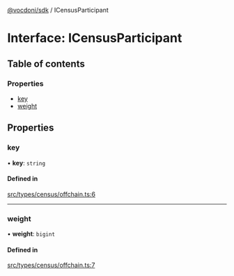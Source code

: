 [@vocdoni/sdk](/sdk) / ICensusParticipant

# Interface: ICensusParticipant

## Table of contents

### Properties

- [key](ICensusParticipant#key)
- [weight](ICensusParticipant#weight)

## Properties

### key

• **key**: `string`

#### Defined in

[src/types/census/offchain.ts:6](https://github.com/vocdoni/vocdoni-sdk/blob/179c92b4cecfec787d968dc02b519f64ee15c5d3/src/types/census/offchain.ts#L6)

___

### weight

• **weight**: `bigint`

#### Defined in

[src/types/census/offchain.ts:7](https://github.com/vocdoni/vocdoni-sdk/blob/179c92b4cecfec787d968dc02b519f64ee15c5d3/src/types/census/offchain.ts#L7)
